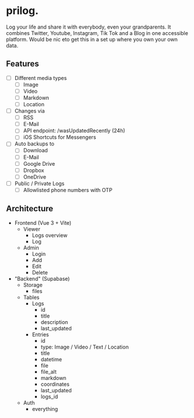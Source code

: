 # prilog.

Log your life and share it with everybody, even your grandparents. It combines Twitter, Youtube, Instagram, Tik Tok and a Blog in one accessible platform. Would be nic eto get this in a set up where you own your own data.

## Features

- [ ] Different media types
    - [ ] Image
    - [ ] Video
    - [ ] Markdown
    - [ ] Location
- [ ] Changes via
    - [ ] RSS
    - [ ] E-Mail
    - [ ] API endpoint: /wasUpdatedRecently (24h)
    - [ ] iOS Shortcuts for Messengers
- [ ] Auto backups to
    - [ ] Download
    - [ ] E-Mail
    - [ ] Google Drive
    - [ ] Dropbox
    - [ ] OneDrive
- [ ] Public / Private Logs
    - [ ] Allowlisted phone numbers with OTP

## Architecture

- Frontend (Vue 3 + Vite)
    - Viewer
        - Logs overview
        - Log
    - Admin
        - Login
        - Add
        - Edit
        - Delete
- "Backend" (Supabase)
    - Storage
      - files
    - Tables
        - Logs
            - id
            - title
            - description
            - last_updated
        - Entries
            - id
            - type: Image / Video / Text / Location
            - title
            - datetime
            - file
            - file_alt  
            - markdown
            - coordinates  
            - last_updated
            - logs_id
    - Auth
        - everything
    
            
    